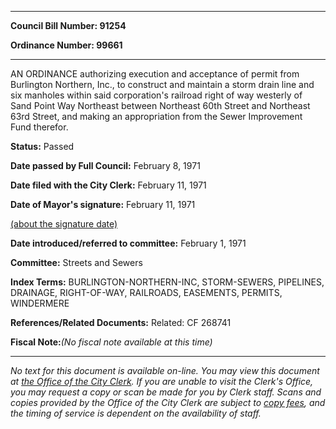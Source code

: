 

********

**Council Bill Number: 91254**
   
**Ordinance Number: 99661**
********

 AN ORDINANCE authorizing execution and acceptance of permit from Burlington Northern, Inc., to construct and maintain a storm drain line and six manholes within said corporation's railroad right of way westerly of Sand Point Way Northeast between Northeast 60th Street and Northeast 63rd Street, and making an appropriation from the Sewer Improvement Fund therefor.

**Status:** Passed
   
**Date passed by Full Council:** February 8, 1971
   
**Date filed with the City Clerk:** February 11, 1971
   
**Date of Mayor's signature:** February 11, 1971
   
[(about the signature date)](/~public/approvaldate.htm)
   
   
   
**Date introduced/referred to committee:** February 1, 1971
   
**Committee:** Streets and Sewers
   
   
**Index Terms:** BURLINGTON-NORTHERN-INC, STORM-SEWERS, PIPELINES, DRAINAGE, RIGHT-OF-WAY, RAILROADS, EASEMENTS, PERMITS, WINDERMERE

**References/Related Documents:** Related: CF 268741

**Fiscal Note:**_(No fiscal note available at this time)_
********

_No text for this document is available on-line. You may view this document at [the Office of the City Clerk](http://www.seattle.gov/leg/clerk/contactUs.htm). If you are unable to visit the Clerk's Office, you may request a copy or scan be made for you by Clerk staff. Scans and copies provided by the Office of the City Clerk are subject to [copy fees](http://clerk.seattle.gov/~public/clerkfees.htm), and the timing of service is dependent on the availability of staff._

